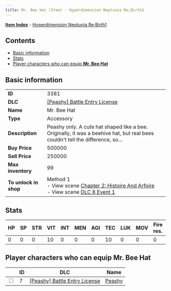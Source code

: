 ```yaml
---
title: Mr. Bee Hat (Item) - Hyperdimension Neptunia Re;Birth1
---
```


[**Item Index**](/neptunia/rb1/item/index.html) - [Hyperdimension Neptunia Re;Birth1](/neptunia/rb1)

## Contents

- [Basic information](#basic-information)
- [Stats](#stats)
- [Player characters who can equip **Mr. Bee Hat**](#player-characters-who-can-equip-mr-bee-hat)
## Basic information

|   |   |
| -- | -- |
| **ID** | 3381 |
| **DLC** | [[Peashy] Battle Entry License](/neptunia/rb1/dlc/8-peashy.html) |
| **Name** | Mr. Bee Hat |
| **Type** | Accessory |
| **Description** | Peashy only. A cute hat shaped like a bee. Originally, it was a beehive hat, but real bees couldn't tell the difference, so... |
| **Buy Price** | 500000 |
| **Sell Price** | 250000 |
| **Max inventory** | 99 |
| **To unlock in shop** | Method 1<br />- View scene [Chapter 2: Histoire And Arfoire](/neptunia/rb1/scene/1-201-chapter-2-histoire-and-arfoire.html)<br />- View scene [DLC 8 Event 1](/neptunia/rb1/scene/8-5020-dlc-8-event-1.html) |


## Stats

| HP | SP | STR | VIT | INT | MEN | AGI | TEC | LUK | MOV | Fire res. | Ice res. | Wind res. | Lightning res. |
| -- | -- | --- | --- | --- | --- | --- | --- | --- | --- | --------- | -------- | --------- | -------------- |
| 0 | 0 | 0 | 10 | 0 | 0 | 0 | 10 | 0 | 0 | 0 | 0 | 0 | 0 |


## Player characters who can equip **Mr. Bee Hat**

|    | ID | DLC | Name |
| -- | -- | --- | ---- |
| <input type="checkbox" id="rb1-player-8-7" class="trackbox" /> | 7 | [[Peashy] Battle Entry License](/neptunia/rb1/dlc/8-peashy.html) | [Peashy](/neptunia/rb1/player/8-7-peashy.html) |
